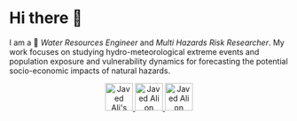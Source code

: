 # Hi there 👋

<!--
**javedali99/javedali99** is a ✨ _special_ ✨ repository because its `README.md` (this file) appears on your GitHub profile. 

Here are some ideas to get you started:

- 🔭 I’m currently working on ...
- 🌱 I’m currently learning ...
- 👯 I’m looking to collaborate on ...
- 🤔 I’m looking for help with ...
- 💬 Ask me about ...
- 📫 How to reach me: ...
- 😄 Pronouns: ...
- ⚡ Fun fact: ...
-->

I am a :ocean: *Water Resources Engineer* and *Multi Hazards Risk Researcher*. My work focuses on studying hydro-meteorological extreme events and population exposure and vulnerability dynamics for forecasting the potential socio-economic impacts of natural hazards.


<p align="center">
  <a href="http://javedali.net/" title="Personal Website" target="_blank">
    <img alt="Javed Ali's Personal Website" src="https://i.dlpng.com/static/png/5510623-free-png-website-icons-konfest-web-png-1078_1078_preview.png" width="50" height="50" >
  </a>
  
  <a href="https://www.linkedin.com/in/javedali18/" title="LinkedIn" target="_blank">
  <img alt="Javed Ali on Linkedin" src="http://saad.ninja/img/temp/linkedin.png" width="50" height="50" >
  </a>
 
  <a href="https://twitter.com/javedali99" title="Twitter" target="_blank">
    <img alt="Javed Ali on Twitter" src="http://saad.ninja/img/temp/twitter.png" width="50" height="50" >
  </a>
   </p>
